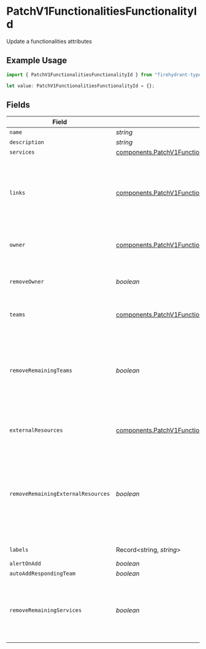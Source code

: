# PatchV1FunctionalitiesFunctionalityId

Update a functionalities attributes

## Example Usage

```typescript
import { PatchV1FunctionalitiesFunctionalityId } from "firehydrant-typescript-sdk/models/components";

let value: PatchV1FunctionalitiesFunctionalityId = {};
```

## Fields

| Field                                                                                                                                                                                                        | Type                                                                                                                                                                                                         | Required                                                                                                                                                                                                     | Description                                                                                                                                                                                                  |
| ------------------------------------------------------------------------------------------------------------------------------------------------------------------------------------------------------------ | ------------------------------------------------------------------------------------------------------------------------------------------------------------------------------------------------------------ | ------------------------------------------------------------------------------------------------------------------------------------------------------------------------------------------------------------ | ------------------------------------------------------------------------------------------------------------------------------------------------------------------------------------------------------------ |
| `name`                                                                                                                                                                                                       | *string*                                                                                                                                                                                                     | :heavy_minus_sign:                                                                                                                                                                                           | N/A                                                                                                                                                                                                          |
| `description`                                                                                                                                                                                                | *string*                                                                                                                                                                                                     | :heavy_minus_sign:                                                                                                                                                                                           | N/A                                                                                                                                                                                                          |
| `services`                                                                                                                                                                                                   | [components.PatchV1FunctionalitiesFunctionalityIdServices](../../models/components/patchv1functionalitiesfunctionalityidservices.md)[]                                                                       | :heavy_minus_sign:                                                                                                                                                                                           | N/A                                                                                                                                                                                                          |
| `links`                                                                                                                                                                                                      | [components.PatchV1FunctionalitiesFunctionalityIdLinks](../../models/components/patchv1functionalitiesfunctionalityidlinks.md)[]                                                                             | :heavy_minus_sign:                                                                                                                                                                                           | An array of links to associate with this functionality. This will remove all links not present in the patch. Only acts if 'links' key is included in the payload.                                            |
| `owner`                                                                                                                                                                                                      | [components.PatchV1FunctionalitiesFunctionalityIdOwner](../../models/components/patchv1functionalitiesfunctionalityidowner.md)                                                                               | :heavy_minus_sign:                                                                                                                                                                                           | An object representing a Team that owns the functionality                                                                                                                                                    |
| `removeOwner`                                                                                                                                                                                                | *boolean*                                                                                                                                                                                                    | :heavy_minus_sign:                                                                                                                                                                                           | If you are trying to remove a team as an owner from a functionality, set this to 'true'                                                                                                                      |
| `teams`                                                                                                                                                                                                      | [components.PatchV1FunctionalitiesFunctionalityIdTeams](../../models/components/patchv1functionalitiesfunctionalityidteams.md)[]                                                                             | :heavy_minus_sign:                                                                                                                                                                                           | An array of teams to attach to this functionality.                                                                                                                                                           |
| `removeRemainingTeams`                                                                                                                                                                                       | *boolean*                                                                                                                                                                                                    | :heavy_minus_sign:                                                                                                                                                                                           | If set to true, any teams tagged on the service that are not included in the given array will be removed. Set this to true if you want to do a replacement operation for the teams                           |
| `externalResources`                                                                                                                                                                                          | [components.PatchV1FunctionalitiesFunctionalityIdExternalResources](../../models/components/patchv1functionalitiesfunctionalityidexternalresources.md)[]                                                     | :heavy_minus_sign:                                                                                                                                                                                           | An array of external resources to attach to this service.                                                                                                                                                    |
| `removeRemainingExternalResources`                                                                                                                                                                           | *boolean*                                                                                                                                                                                                    | :heavy_minus_sign:                                                                                                                                                                                           | If set to true, any external_resources tagged on the service that are not included in the given array will be removed. Set this to true if you want to do a replacement operation for the external_resources |
| `labels`                                                                                                                                                                                                     | Record<string, *string*>                                                                                                                                                                                     | :heavy_minus_sign:                                                                                                                                                                                           | A hash of label keys and values                                                                                                                                                                              |
| `alertOnAdd`                                                                                                                                                                                                 | *boolean*                                                                                                                                                                                                    | :heavy_minus_sign:                                                                                                                                                                                           | N/A                                                                                                                                                                                                          |
| `autoAddRespondingTeam`                                                                                                                                                                                      | *boolean*                                                                                                                                                                                                    | :heavy_minus_sign:                                                                                                                                                                                           | N/A                                                                                                                                                                                                          |
| `removeRemainingServices`                                                                                                                                                                                    | *boolean*                                                                                                                                                                                                    | :heavy_minus_sign:                                                                                                                                                                                           | Set this to true if you want to remove all of the services that are not included in the services array from the functionality                                                                                |